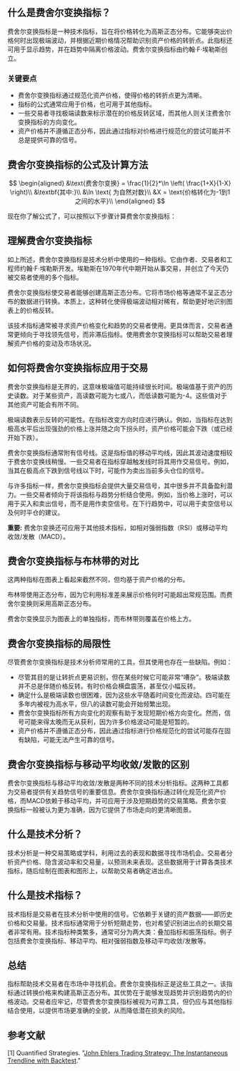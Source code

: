## 什么是费舍尔变换指标？

费舍尔变换指标是一种技术指标，旨在将价格转化为高斯正态分布。它能够突出价格何时出现极端波动，并根据近期价格情况帮助识别资产价格的转折点。此指标还可用于显示趋势，并在趋势中隔离价格波动。费舍尔变换指标由约翰·F·埃勒斯创立。

### 关键要点

- 费舍尔变换指标通过规范化资产价格，使得价格的转折点更为清晰。
- 指标的公式通常应用于价格，也可用于其他指标。
- 一些交易者寻找极端读数来标示潜在的价格反转区域，而其他人则关注费舍尔变换指标的方向变化。
- 资产价格并不遵循正态分布，因此通过指标对价格进行规范化的尝试可能并不总是提供可靠的信号。

## 费舍尔变换指标的公式及计算方法

$$ \begin{aligned} &\text{费舍尔变换} = \frac{1}{2}*\ln \left( \frac{1+X}{1-X} \right)\\ &\textbf{其中:}\\ &\ln \text{ 为自然对数}\\ &X = \text{价格转化为-1到1之间的水平}\\ \end{aligned} $$

现在你了解公式了，可以按照以下步骤计算费舍尔变换指标：

## 理解费舍尔变换指标

如上所述，费舍尔变换指标是技术分析中使用的一种指标。它由作者、交易者和工程师约翰·F·埃勒斯开发。埃勒斯在1970年代中期开始从事交易，并创立了今天仍被交易者使用的多个指标。

费舍尔变换指标使交易者能够创建高斯正态分布。它将市场价格等通常不呈正态分布的数据进行转换。本质上，这种转化使得极端波动相对稀有，帮助更好地识别图表上的价格反转。

该技术指标通常被寻求资产价格变化和趋势的交易者使用。更具体而言，交易者通常更倾向于寻找领先信号，而非滞后指标。使用费舍尔变换指标可以帮助交易者理解资产价格的变动及市场状况。

## 如何将费舍尔变换指标应用于交易

费舍尔变换指标是无界的，这意味极端值可能持续很长时间。极端值基于资产的历史读数。对于某些资产，高读数可能为七或八，而低读数可能为-4。这些值对于其他资产可能会有所不同。

极端读数表示反转的可能性。在指标改变方向时应进行确认。例如，当指标在达到极高水平后出现强劲的价格上涨并随之向下拐头时，资产价格可能会下跌（或已经开始下跌）。

费舍尔变换指标通常附有信号线。这是指标值的移动平均线，因此其波动速度相较于费舍尔变换线稍慢。一些交易者在指标穿越触发线时将其用作交易信号。例如，当其在极高点下跌到信号线以下时，可能作为卖出当前多头仓位的信号。

与许多指标一样，费舍尔变换指标会提供大量交易信号，其中很多并不具备盈利潜力。一些交易者倾向于将该指标与趋势分析结合使用。例如，当价格上涨时，可以用于买入和卖出信号，而不是用作卖空信号。在下行趋势中，可以用于卖空信号以及何时平仓的建议。

**重要:** 费舍尔变换还可应用于其他技术指标，如相对强弱指数（RSI）或移动平均收敛/发散（MACD）。

## 费舍尔变换指标与布林带的对比

这两种指标在图表上看起来截然不同，但均基于资产价格的分布。

布林带使用正态分布，因为它利用标准差来展示价格何时可能超出常规范围。而费舍尔变换则采用高斯正态分布。

费舍尔变换显示为图表上的单独指标，而布林带则覆盖在价格上方。

## 费舍尔变换指标的局限性

尽管费舍尔变换指标是技术分析师常用的工具，但其使用也存在一些缺陷。例如：

- 尽管其目的是让转折点更易识别，但在某些时候它可能非常“嘈杂”。极端读数并不总是伴随价格反转。有时价格会横盘震荡，甚至仅小幅反转。
- 确定什么是极端读数也很困难，因为这些水平随着时间变化而波动。四可能在多年内被视为高水平，但八的读数可能会开始频繁出现。
- 费舍尔变换指标所有方向变化的观察有助于发现短期价格方向变化。然而，信号可能来得太晚而无从获利，因为许多价格波动可能是短暂的。
- 资产价格并不遵循正态分布，因此通过指标进行价格规范化的尝试可能存在固有缺陷，可能无法产生可靠的信号。

## 费舍尔变换指标与移动平均收敛/发散的区别

费舍尔变换指标与移动平均收敛/发散是两种不同的技术分析指标。这两种工具都为交易者提供有关趋势信号的重要信息。费舍尔变换指标通过转化规范化资产价格，而MACD依赖于移动平均，并可应用于涉及短期趋势的交易策略。费舍尔变换指标一般被认为更为准确，因为它提供了市场走向的更清晰图景。

## 什么是技术分析？

技术分析是一种交易策略或学科，利用过去的表现和数据寻找市场机会。交易者分析资产价格、隐含波动率和交易量，以预测未来表现。这些数据用于计算各类技术指标，随后绘制在图表和图形上，以帮助交易者确定进出点。

## 什么是技术指标？

技术指标是交易者在技术分析中使用的信号。它依赖于关键的资产数据——即历史价格和交易量。技术指标通常用于分析短期走势，也对希望识别进出点的长期交易者非常有用。技术指标种类繁多，通常可分为两大类：叠加指标和振荡指标。例子包括费舍尔变换指标、移动平均、相对强弱指数及移动平均收敛/发散等。

## 总结

指标帮助技术交易者在市场中寻找机会。费舍尔变换指标正是这些工具之一。该指标通过转换价格来构建高斯正态分布。其优势在于能够发现趋势并识别趋势内的价格波动。交易者应牢记，尽管费舍尔变换指标被视为可靠工具，但仍应与其他指标结合使用，以提供市场更准确的全貌，从而降低潜在损失的风险。

## 参考文献

[1] Quantified Strategies. "[John Ehlers Trading Strategy: The Instantaneous Trendline with Backtest](https://www.quantifiedstrategies.com/john-ehlers-trading-strategy/)."
